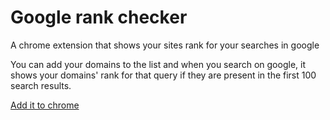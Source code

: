 # Google rank checker
A chrome extension that shows your sites rank for your searches in google

You can add your domains to the list and when you search on google, it shows your domains' rank for that query if they are present in the first 100 search results.

[Add it to chrome](https://chrome.google.com/webstore/detail/google-rank-checker/ehgbmeaekkaeajmapeefcolejlaamdip)

